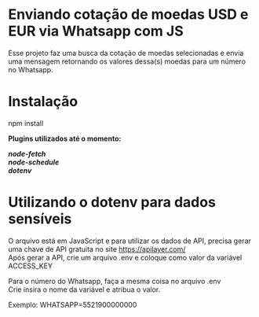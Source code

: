 # Enviando cotação de moedas USD e EUR via Whatsapp com JS
Esse projeto faz uma busca da cotação de moedas selecionadas e envia uma mensagem retornando os valores dessa(s) moedas para um número no Whatsapp.

# Instalação
npm install 

<strong>Plugins utilizados até o momento:</strong>

<b><i>node-fetch<br></i></b>
<b><i>node-schedule<br></i></b>
<b><i>dotenv<br></i></b>

# Utilizando o dotenv para dados sensíveis
O arquivo está em JavaScript e para utilizar os dados de API, precisa gerar uma chave de API gratuita no site https://apilayer.com/<br>
Após gerar a API, crie um arquivo .env e coloque como valor da variável ACCESS_KEY

Para o número do Whatsapp, faça a mesma coisa no arquivo .env<br>
Crie insira o nome da variável e atribua o valor.

Exemplo: 
WHATSAPP=5521900000000
